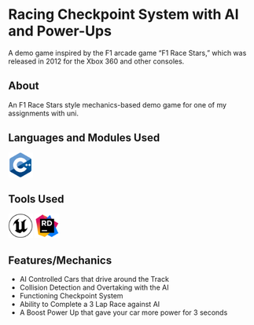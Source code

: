 <h1>Racing Checkpoint System with AI and Power-Ups</h1>
<p align="left">
  A demo game inspired by the F1 arcade game “F1 Race Stars,” which was released in 2012 for the Xbox 360 and other consoles. 
</p>

<h2>About</h2>
<p>An F1 Race Stars style mechanics-based demo game for one of my assignments with uni.</p>

<h2>Languages and Modules Used</h2>
<div align=start>
  <img src="https://raw.githubusercontent.com/devicons/devicon/refs/heads/master/icons/cplusplus/cplusplus-original.svg" height=50 width=50>
</div>

<h2>Tools Used</h2>
<div>
  <img src="https://raw.githubusercontent.com/devicons/devicon/refs/heads/master/icons/unrealengine/unrealengine-original.svg" height=50 width=50>
  <img src="https://raw.githubusercontent.com/devicons/devicon/refs/heads/master/icons/rider/rider-original.svg" height=50 width=50>
</div>

<h2>Features/Mechanics</h2>
<ul>
  <li>AI Controlled Cars that drive around the Track</li>
  <li>Collision Detection and Overtaking with the AI</li>
  <li>Functioning Checkpoint System</li>
  <li>Ability to Complete a 3 Lap Race against AI</li>
  <li>A Boost Power Up that gave your car more power for 3 seconds</li>
</ul>
